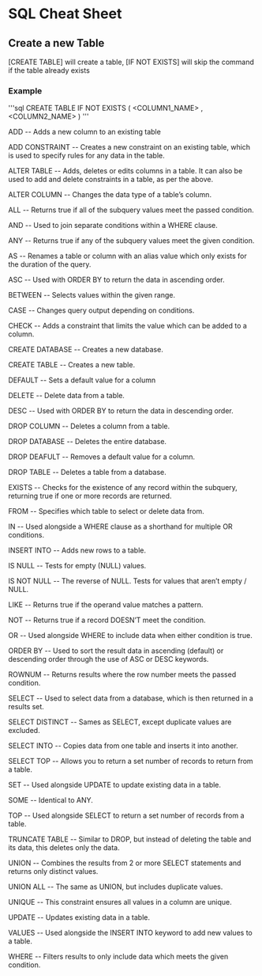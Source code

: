 # SQL Cheat Sheet

## Create a new Table
[CREATE TABLE] will create a table, [IF NOT EXISTS] will skip the command if the table already exists

### Example
'''sql
CREATE TABLE IF NOT EXISTS <TABLENAME> (
  <COLUMN1_NAME> <DATATYPE>,
  <COLUMN2_NAME> <DATATYPE>
)
'''

ADD -- Adds a new column to an existing table

ADD CONSTRAINT -- Creates a new constraint on an existing table, which is used to specify rules for any data in the table.

ALTER TABLE -- Adds, deletes or edits columns in a table. It can also be used to add and delete constraints in a table, as per the above.

ALTER COLUMN -- Changes the data type of a table’s column.

ALL -- Returns true if all of the subquery values meet the passed condition.

AND -- Used to join separate conditions within a WHERE clause.

ANY -- Returns true if any of the subquery values meet the given condition.

AS -- Renames a table or column with an alias value which only exists for the duration of the query.

ASC -- Used with ORDER BY to return the data in ascending order.

BETWEEN -- Selects values within the given range.

CASE -- Changes query output depending on conditions.

CHECK -- Adds a constraint that limits the value which can be added to a column.

CREATE DATABASE -- Creates a new database.

CREATE TABLE -- Creates a new table. 

DEFAULT -- Sets a default value for a column

DELETE -- Delete data from a table.

DESC -- Used with ORDER BY to return the data in descending order.

DROP COLUMN -- Deletes a column from a table.

DROP DATABASE -- Deletes the entire database.

DROP DEAFULT -- Removes a default value for a column.

DROP TABLE -- Deletes a table from a database.

EXISTS -- Checks for the existence of any record within the subquery, returning true if one or more records are returned.

FROM -- Specifies which table to select or delete data from.

IN --  Used alongside a WHERE clause as a shorthand for multiple OR conditions.

INSERT INTO -- Adds new rows to a table.

IS NULL -- Tests for empty (NULL) values.

IS NOT NULL -- The reverse of NULL. Tests for values that aren’t empty / NULL.

LIKE -- Returns true if the operand value matches a pattern.

NOT -- Returns true if a record DOESN’T meet the condition.
 
OR -- Used alongside WHERE to include data when either condition is true.

ORDER BY -- Used to sort the result data in ascending (default) or descending order through the use of ASC or DESC keywords.

ROWNUM -- Returns results where the row number meets the passed condition.

SELECT -- Used to select data from a database, which is then returned in a results set.

SELECT DISTINCT -- Sames as SELECT, except duplicate values are excluded.

SELECT INTO -- Copies data from one table and inserts it into another.

SELECT TOP -- Allows you to return a set number of records to return from a table.

SET -- Used alongside UPDATE to update existing data in a table.

SOME -- Identical to ANY.

TOP -- Used alongside SELECT to return a set number of records from a table.

TRUNCATE TABLE -- Similar to DROP, but instead of deleting the table and its data, this deletes only the data.

UNION -- Combines the results from 2 or more SELECT statements and returns only distinct values.

UNION ALL -- The same as UNION, but includes duplicate values.

UNIQUE -- This constraint ensures all values in a column are unique.

UPDATE -- Updates existing data in a table.

VALUES -- Used alongside the INSERT INTO keyword to add new values to a table.

WHERE -- Filters results to only include data which meets the given condition.
